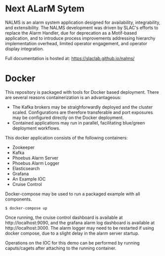 # Next ALarM Sytem

NALMS is an alarm system application designed for availability, integrability, and extensibility. The NALMS development was driven by SLAC's efforts to replace the Alarm Handler, due for deprecation as a Motif-based application, and to introduce process improvements addressing hierarchy implementation overhead, limited operator engagement, and operator display integration.

Full documentation is hosted at: https://slaclab.github.io/nalms/


# Docker

This repository is packaged with tools for Docker based deployment. There are several reasons containerization is an advantageous:  

* The Kafka brokers may be straighforwardly deployed and the cluster scaled. Configurations are therefore transferable and port exposures may be configured directly on the Docker deployment.
* Contained applications may run in parallel, facilitating blue/green deployment workflows. 

This docker application consists of the following containers:

* Zookeeper
* Kafka
* Phoebus Alarm Server
* Phoebus Alarm Logger
* Elasticsearch
* Grafana
* An Example IOC
* Cruise Control

Docker-compose may be used to run a packaged example with all components.
```
$ docker-compose up
```

Once running, the cruise control dashboard is available at http://localhost:9090, and the grafana alarm log dashboard is available at http://localhost:3000. The alarm logger may need to be restarted if using docker compose, due to a slight delay in the alarm server startup. 

Operations on the IOC for this demo can be performed by running caputs/cagets after attaching to the running container. 
